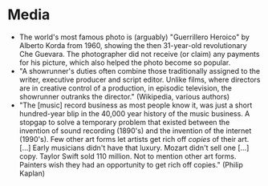 # Media

 * The world's most famous photo is (arguably) "Guerrillero Heroico" by Alberto Korda from 1960, showing the then 31-year-old revolutionary Che Guevara. The photographer did not receive (or claim) any payments for his picture, which also helped the photo become so popular.
 * "A showrunner's duties often combine those traditionally assigned to the writer, executive producer and script editor. Unlike films, where directors are in creative control of a production, in episodic television, the showrunner outranks the director." (Wikipedia, various authors)
 * "The [music] record business as most people know it, was just a short hundred-year blip in the 40,000 year history of the music business. A stopgap to solve a temporary problem that existed between the invention of sound recording (1890's) and the invention of the internet (1990's). Few other art forms let artists get rich off *copies* of their art. [...] Early musicians didn't have that luxury. Mozart didn't sell one [...] copy. Taylor Swift sold 110 million. Not to mention other art forms. Painters wish they had an opportunity to get rich off copies." (Philip Kaplan)
